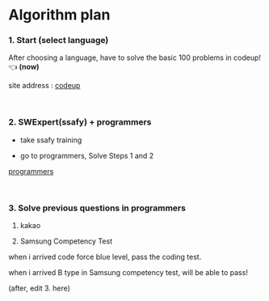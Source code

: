# Algorithm plan

### 1. Start (select language)

After choosing a language, have to solve the basic 100 problems in codeup! 👈 **(now)**

site address : [codeup](https://codeup.kr/problemsetsol.php?psid=33)

&nbsp;


### 2. SWExpert(ssafy) + programmers
- take ssafy training

- go to programmers, Solve Steps 1 and 2

[programmers](https://programmers.co.kr/learn/challenges)

&nbsp;

### 3. Solve previous questions in programmers

1) kakao

2) Samsung Competency Test

when i arrived code force blue level, pass the coding test.

when i arrived B type in Samsung competency test, will be able to pass! 

(after, edit 3. here)


&nbsp;
&nbsp;
